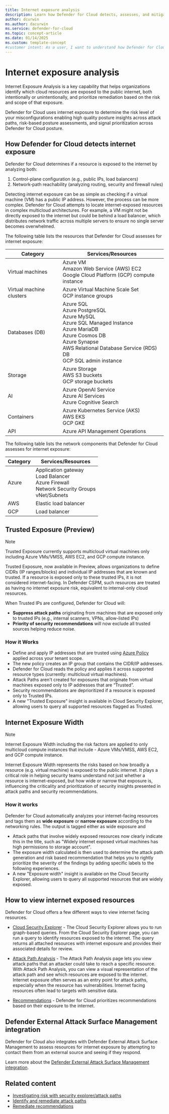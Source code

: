 ```yaml
---
title: Internet exposure analysis
description: Learn how Defender for Cloud detects, assesses, and mitigates internet exposure for your multicloud resources to enhance security.
author: dcurwin
ms.author: dacurwin
ms.service: defender-for-cloud
ms.topic: concept-article
ms.date: 01/14/2025
ms.custom: template-concept
#customer intent: As a user, I want to understand how Defender for Cloud detects and assesses internet exposure for my multicloud resources. This knowledge will help me identify and mitigate potential security risks effectively.
---
```


# Internet exposure analysis

Internet Exposure Analysis is a key capability that helps organizations identify which cloud resources are exposed to the public internet, both intentionally or unintentionally, and prioritize remediation based on the risk and scope of that exposure.

Defender for Cloud uses internet exposure to determine the risk level of your misconfigurations enabling high quality posture insights across attack paths, risk-based posture assessments, and signal prioritization across Defender for Cloud posture. 

## How Defender for Cloud detects internet exposure

Defender for Cloud determines if a resource is exposed to the internet by analyzing both:
1.	Control-plane configuration (e.g., public IPs, load balancers)
2.	Network-path reachability (analyzing routing, security and firewall rules) 

Detecting internet exposure can be as simple as checking if a virtual machine (VM) has a public IP address. However, the process can be more complex. Defender for Cloud attempts to locate internet-exposed resources in complex multicloud architectures. For example, a VM might not be directly exposed to the internet but could be behind a load balancer, which distributes network traffic across multiple servers to ensure no single server becomes overwhelmed.

The following table lists the resources that Defender for Cloud assesses for internet exposure: 

| Category | Services/Resources |
|--|--|
| Virtual machines | Azure VM <br> Amazon Web Service (AWS) EC2 <br> Google Cloud Platform (GCP) compute instance |
| Virtual machine clusters | Azure Virtual Machine Scale Set <br> GCP instance groups |
| Databases (DB) | Azure SQL <br> Azure PostgreSQL <br> Azure MySQL <br> Azure SQL Managed Instance <br> Azure MariaDB <br> Azure Cosmos DB <br> Azure Synapse <br> AWS Relational Database Service (RDS) DB <br> GCP SQL admin instance |
| Storage | Azure Storage <br> AWS S3 buckets <br> GCP storage buckets |
| AI | Azure OpenAI Service <br> Azure AI Services <br> Azure Cognitive Search |
| Containers | Azure Kubernetes Service (AKS) <br> AWS EKS <br> GCP GKE |
| API | Azure API Management Operations |

The following table lists the network components that Defender for Cloud assesses for internet exposure:

| Category | Services/Resources |
|----------|--------------------|
| Azure    | Application gateway <br> Load Balancer <br> Azure Firewall <br> Network Security Groups <br> vNet/Subnets |
| AWS      | Elastic load balancer |
| GCP      | Load balancer |

## Trusted Exposure (Preview)

> [!NOTE]
> Trusted Exposure currently supports multicloud virtual machines only including Azure VMs/VMSS, AWS EC2, and GCP compute instance.

Trusted Exposure, now available in Preview, allows organizations to define CIDRs (IP ranges/blocks) and individual IP addresses that are known and trusted. If a resource is exposed only to these trusted IPs, it is not considered internet-facing. In Defender CSPM, such resources are treated as having no internet exposure risk, equivalent to internal-only cloud resources.

When Trusted IPs are configured, Defender for Cloud will:

- **Suppress attack paths** originating from machines that are exposed only to trusted IPs (e.g., internal scanners, VPNs, allow-listed IPs)
- **Priority of security recommendations** will now exclude all trusted sources helping reduce noise.
  
### How it Works
- Define and apply IP addresses that are trusted using [Azure Policy](https://github.com/Azure/Microsoft-Defender-for-Cloud/tree/main/Policy/Define%20MDC%20Trusted%20IPs) applied across your tenant scope.
- The new policy creates an IP group that contains the CIDR/IP addresses.
- Defender for Cloud reads the policy and applies it across supported resource types (currently: multicloud virtual machines).
- Attack Paths aren't created for exposures that originate from virtual machines exposed only to IP addresses that are “Trusted”.
- Security recommendations are deprioritized if a resource is exposed only to Trusted IPs.
- A new "Trusted Exposure" insight is available in Cloud Security Explorer, allowing users to query all supported resources flagged as Trusted.


## Internet Exposure Width

> [!NOTE]
> Internet Exposure Width including the risk factors are applied to only multicloud compute instances that include - Azure VMs/VMSS, AWS EC2, and GCP compute instance. 

Internet Exposure Width represents the risks based on how broadly a resource (e.g. virtual machine) is exposed to the public internet. It plays a critical role in helping security teams understand not just whether a resource is internet-exposed, but how wide or narrow that exposure is, influencing the criticality and prioritization of security insights presented in attack paths and security recommendations.

### How it works

Defender for Cloud automatically analyzes your internet-facing resources and tags them as **wide exposure** or **narrow exposure** according to the networking rules. The output is tagged either as wide exposure and  
- Attack paths that involve widely exposed resources now clearly indicate this in the title, such as "Widely internet exposed virtual machines has high permissions to storage account".
- The exposure width calculated is then used to determine the attack path generation and risk based recommendation that helps you to rightly prioritize the severity of the findings by adding specific labels to the following experiences.
- A new "Exposure width" insight is available on the Cloud Security Explorer, allowing users to query all supported resources that are widely exposed.

## How to view internet exposed resources

Defender for Cloud offers a few different ways to view internet facing resources.

- [Cloud Security Explorer](how-to-manage-cloud-security-explorer.md) - The Cloud Security Explorer allows you to run graph-based queries. From the Cloud Security Explorer page, you can run a query to identify resources exposed to the internet. The query returns all attached resources with internet exposure and provides their associated details for review.

- [Attack Path Analysis](how-to-manage-attack-path.md) - The Attack Path Analysis page lets you view attack paths that an attacker could take to reach a specific resource. With Attack Path Analysis, you can view a visual representation of the attack path and see which resources are exposed to the internet. Internet exposure often serves as an entry point for attack paths, especially when the resource has vulnerabilities. Internet facing resources often lead to targets with sensitive data.

- [Recommendations](review-security-recommendations.md) - Defender for Cloud prioritizes recommendations based on their exposure to the internet.

## Defender External Attack Surface Management integration

Defender for Cloud also integrates with Defender External Attack Surface Management to assess resources for internet exposure by attempting to contact them from an external source and seeing if they respond.

Learn more about the [Defender External Attack Surface Management integration](concept-easm.md).

## Related content

- [Investigating risk with security explorer/attack paths](concept-attack-path.md)
- [Identify and remediate attack paths](how-to-manage-attack-path.md)
- [Remediate recommendations](implement-security-recommendations.md)
